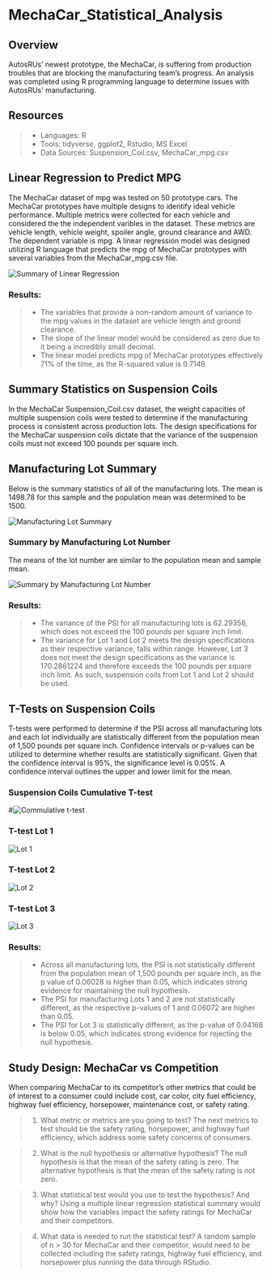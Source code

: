 # MechaCar_Statistical_Analysis

## Overview
AutosRUs’ newest prototype, the MechaCar, is suffering from production troubles that are blocking the manufacturing team’s progress. An analysis was completed using R programming language to determine issues with AutosRUs' manufacturing.


## Resources
> * Languages: R
> * Tools: tidyverse, ggplot2, Rstudio, MS Excel
> * Data Sources: Suspension_Coil.csv, MechaCar_mpg.csv


## Linear Regression to Predict MPG
The MechaCar dataset of mpg was tested on 50 prototype cars. The MechaCar prototypes have multiple designs to identify ideal vehicle performance. Multiple metrics were collected for each vehicle and considered the the independent varibles in the dataset. These metrics are vehicle length, vehicle weight, spoiler angle, ground clearance and AWD. The dependent variable is mpg. A linear regression model was designed utilizing R language that predicts the mpg of MechaCar prototypes with several variables from the MechaCar_mpg.csv file.

![Summary of Linear Regression](Resources/Summary%20of%20Linear%20Regression%20Model.png)


### Results: 
> * The variables that provide a non-random amount of variance to the mpg values in the dataset are vehicle length and ground clearance.
> * The slope of the linear model would be considered as zero due to it being a incredibly small decimal.
> * The linear model predicts mpg of MechaCar prototypes effectively 71% of the time, as the R-squared value is 0.7149.



## Summary Statistics on Suspension Coils

In the MechaCar Suspension_Coil.csv dataset, the weight capacities of multiple suspension coils were tested to determine if the manufacturing process is consistent across production lots. The design specifications for the MechaCar suspension coils dictate that the variance of the suspension coils must not exceed 100 pounds per square inch.

## Manufacturing Lot Summary
Below is the summary statistics of all of the manufacturing lots. The mean is 1498.78 for this sample and the population mean was determined to be 1500.

![Manufacturing Lot Summary](Resources/Total%20Summary%20Suspension%20Coil.png)

### Summary by Manufacturing Lot Number
The means of the lot number are similar to the population mean and sample mean. 

![Summary by Manufacturing Lot Number](Resources/Summary%20by%20Manufacturing%20Lot%20Number.png)

### Results: 
> * The variance of the PSI for all manufacturing lots is 62.29356, which does not exceed the 100 pounds per square inch limit.
> * The variance for Lot 1 and Lot 2 meets the design specifications as their respective variance, falls within range. However, Lot 3 does not meet the design specifications as the variance is 170.2861224 and therefore exceeds the 100 pounds per square inch limit. As such, suspension coils from Lot 1 and Lot 2 should be used.


## T-Tests on Suspension Coils
T-tests were performed to determine if the PSI across all manufacturing lots and each lot individually are statistically different from the population mean of 1,500 pounds per square inch. Confidence intervals or p-values can be utilized to determine whether results are statistically significant. Given that the confidence interval is 95%, the significance level is 0.05%. A confidence interval outlines the upper and lower limit for the mean.

### Suspension Coils Cumulative T-test
#![Commulative t-test](Resources/t-test%20for%20lots%20against%20psi.png)

### T-test  Lot 1
![Lot 1](Resources/t-test%20for%20lot%201.png)
### T-test  Lot 2
![Lot 2](Resources/t-test%20for%20lot%202.png)
### T-test  Lot 3
![Lot 3](Resources/t-test%20for%20lot%203.png)

### Results: 
> * Across all manufacturing lots, the PSI is not statistically different from the population mean of 1,500 pounds per square inch, as the p value of 0.06028 is higher than 0.05, which indicates strong evidence for maintaining the null hypothesis.
> * The PSI for manufacturing Lots 1 and 2 are not statistically different, as the respective p-values of 1 and 0.06072 are higher than 0.05. 
> * The PSI for Lot 3 is statistically different, as the p-value of 0.04168 is below 0.05, which indicates strong evidence for rejecting the null hypothesis.

## Study Design: MechaCar vs Competition
When comparing MechaCar to its competitor’s other metrics that could be of interest to a consumer could include cost, car color, city fuel efficiency, highway fuel efficiency, horsepower, maintenance cost, or safety rating.

> 1. What metric or metrics are you going to test?
The next metrics to test should be the safety rating, horsepower, and highway fuel efficiency, which address some safety concerns of consumers.

> 2. What is the null hypothesis or alternative hypothesis?
The null hypothesis is that the mean of the safety rating is zero. The alternative hypothesis is that the mean of the safety rating is not zero.

> 3. What statistical test would you use to test the hypothesis? And why?
Using a multiple linear regression statistical summary would show how the variables impact the safety ratings for MechaCar and their competitors.

> 4. What data is needed to run the statistical test?
A random sample of n > 30 for MechaCar and their competitor, would need to be collected including the safety ratings, highway fuel efficiency, and horsepower plus running the data through RStudio.
